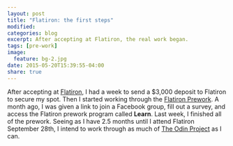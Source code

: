 ```yaml
---
layout: post
title: "Flatiron: the first steps"
modified:
categories: blog
excerpt: After accepting at Flatiron, the real work began.
tags: [pre-work]
image:
  feature: bg-2.jpg
date: 2015-05-20T15:39:55-04:00
share: true
---
```


After accepting at [Flatiron](www.flatironschool.com), I had a week to send a $3,000 deposit to Flatiron to secure my spot. Then I started working through the [Flatiron Prework](http://prework.flatironschool.com/web-development/). A month ago, I was given a link to join a Facebook group, fill out a survey, and access the Flatiron prework program called **Learn**. Last week, I finished all of the prework. Seeing as I have 2.5 months until I attend Flatiron September 28th, I intend to work through as much of [The Odin Project](www.theodinproject.com) as I can.